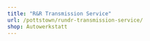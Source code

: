```yaml
---
title: "R&R Transmission Service"
url: /pottstown/rundr-transmission-service/
shop: Autowerkstatt
---
```

